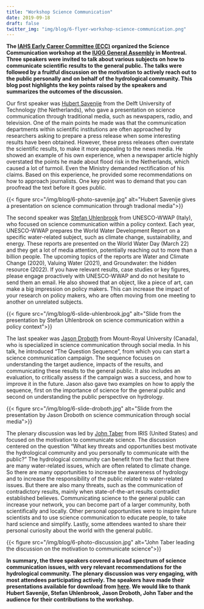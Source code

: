 ```yaml
---
title: "Workshop Science Communication"
date: 2019-09-18
draft: false
twitter_img: "img/blog/6-flyer-workshop-science-communication.png"
---
```


**The [IAHS Early Career Committee (ECC)](https://iahs.info/About-IAHS/Early-Career-Committee-.do) organized the Science Communication workshop at the [IUGG General Assembly](http://iugg2019montreal.com/) in Montreal. Three speakers were invited to talk about various subjects on how to communicate scientific results to the general public. The talks were followed by a fruitful discussion on the motivation to actively reach out to the public personally and on behalf of the hydrological community. This blog post highlights the key points raised by the speakers and summarizes the outcomes of the discussion.**

Our first speaker was [Hubert Savenije](https://www.tudelft.nl/citg/over-faculteit/afdelingen/watermanagement/staff/staff-hydrology/headsecretary/prof-dr-ir-hubert-savenije/) from the Delft University of Technology (the Netherlands), who gave a presentation on science communication through traditional media, such as newspapers, radio, and television. One of the main points he made was that the communication departments within scientific institutions are often approached by researchers asking to prepare a press release when some interesting results have been obtained. However, these press releases often overstate the scientific results, to make it more appealing to the news media. He showed an example of his own experience, when a newspaper article highly overstated the points he made about flood risk in the Netherlands, which caused a lot of turmoil. Even the Ministry demanded rectification of his claims. Based on this experience, he provided some recommendations on how to approach journalists. One key point was to demand that you can proofread the text before it goes public.

{{< figure src="/img/blog/6-photo-savenije.jpg" alt="Hubert Savenije gives a presentation on science communication through tradional media">}}

The second speaker was [Stefan Uhlenbrook](http://www.unesco.org/new/en/natural-sciences/environment/water/wwap/about/stefan-uhlenbrook/) from UNESCO-WWAP (Italy), who focused on science communication within a policy context. Each year, UNESCO-WWAP prepares the World Water Development Report on a specific water-related subject, such as climate change, sustainability, and energy. These reports are presented on the World Water Day (March 22) and they get a lot of media attention, potentially reaching out to more than a billion people. The upcoming topics of the reports are Water and Climate Change (2020), Valuing Water (2021), and Groundwater: the hidden resource (2022). If you have relevant results, case studies or key figures, please engage proactively with UNESCO-WWAP and do not hesitate to send them an email. He also showed that an object, like a piece of art, can make a big impression on policy makers. This can increase the impact of your research on policy makers, who are often moving from one meeting to another on unrelated subjects.

{{< figure src="/img/blog/6-slide-uhlenbrook.jpg" alt="Slide from the presentation by Stefan Uhlenbrook on science communication within a policy context">}}

The last speaker was [Jason Droboth](https://www.makecontactsci.com/) from Mount-Royal University (Canada), who is specialized in science communication through social media. In his talk, he introduced “The Question Sequence”, from which you can start a science communication campaign. The sequence focuses on understanding the target audience, impacts of the results, and communicating these results to the general public. It also includes an evaluation, to critically assess if the campaign was a success, and how to improve it in the future. Jason also gave two examples on how to apply the sequence, first on the importance of science for the general public and second on understanding the public perspective on hydrology. 

{{< figure src="/img/blog/6-slide-droboth.jpg" alt="Slide from the presentation by Jason Droboth on science communication through social media">}}

The plenary discussion was led by [John Taber](https://www.iris.edu/hq/staff/employee/Taber) from IRIS (United States) and focused on the motivation to communicate science. The discussion centered on the question “What key threats and opportunities best motivate the hydrological community and you personally to communicate with the public?” The hydrological community can benefit from the fact that there are many water-related issues, which are often related to climate change. So there are many opportunities to increase the awareness of hydrology and to increase the responsibility of the public related to water-related issues. But there are also many threats, such as the communication of contradictory results, mainly when state-of-the-art results contradict established believes. Communicating science to the general public can increase your network, you can become part of a larger community, both scientifically and locally. Other personal opportunities were to inspire future scientists and to use science communication to educate people, to take hard science and simplify. Lastly, some attendees wanted to share their personal curiosity about the world with the general public.

{{< figure src="/img/blog/6-photo-discussion.jpg" alt="John Taber leading the discussion on the motivation to communicate science">}}

**In summary, the three speakers covered a broad spectrum of science communication issues, with very relevant recommendations for the hydrological community. The plenary discussion was very engaging, with most attendees participating actively. The speakers have made their presentations available for download from [here](https://younghs.com/past-events/). We would like to thank Hubert Savenije, Stefan Uhlenbrook, Jason Droboth, John Taber and the audience for their contributions to the workshop.**